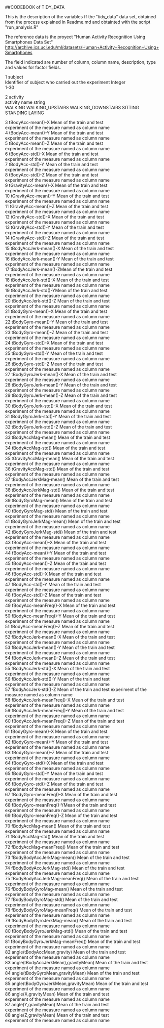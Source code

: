 ##CODEBOOK of TIDY_DATA

This is the description of the variables ff the "tidy_data" data set, obtained from the process 
explained in Readme.md and obtainted with the script "run_analysis.R"

The reference data is the proyect "Human Activity Recognition Using Smartphones Data Set" 
http://archive.ics.uci.edu/ml/datasets/Human+Activity+Recognition+Using+Smartphones

The field indicated are number of column, column name, description, type and values for factor fields.	
															



1	 subject	      
	Identifier of subject who carried out the experiment
        Integer     
	1-30
                           													

2	      activity	 
	      activity name
	      string	    
		WALKING
	 	WALKING_UPSTAIRS
                WALKING_DOWNSTAIRS
		SITTING
  		STANDING
  		LAYING	
	 																				
3	      tBodyAcc-mean()-X Mean of the train and test               	      
                          experiment of the measure named 
                          as column name																						
4	      tBodyAcc-mean()-Y	Mean of the train and test               
                          experiment of the measure named 
                          as column name																						
5	      tBodyAcc-mean()-Z	Mean of the train and test               	      
                          experiment of the measure named 
                          as column name																						
6	      tBodyAcc-std()-X	Mean of the train and test               	      
                          experiment of the measure named 
                          as column name																												
7	      tBodyAcc-std()-Y	Mean of the train and test               	      
                          experiment of the measure named 
                          as column name																												
8	      tBodyAcc-std()-Z	Mean of the train and test               	      
                          experiment of the measure named 
                          as column name													
9	      tGravityAcc-mean()-X	Mean of the train and test               	      
                              experiment of the measure named 
                              as column name											
10	    tGravityAcc-mean()-Y	Mean of the train and test               	      
                              experiment of the measure named 
                              as column name												
11	    tGravityAcc-mean()-Z	Mean of the train and test               	      
                              experiment of the measure named 
                              as column name													
12	    tGravityAcc-std()-X	Mean of the train and test               	      
                              experiment of the measure named 
                              as column name											
13	    tGravityAcc-std()-Y	Mean of the train and test               	      
                              experiment of the measure named 
                              as column name										
14	    tGravityAcc-std()-Z	Mean of the train and test               	      
                              experiment of the measure named 
                              as column name											
15	    tBodyAccJerk-mean()-X	Mean of the train and test               	      
                              experiment of the measure named 
                              as column name												
16	    tBodyAccJerk-mean()-Y	Mean of the train and test               	      
                              experiment of the measure named 
                              as column name													
17	    tBodyAccJerk-mean()-ZMean of the train and test               	      
                              experiment of the measure named 
                              as column name													
18	    tBodyAccJerk-std()-X	Mean of the train and test               	      
                              experiment of the measure named 
                              as column name												
19	    tBodyAccJerk-std()-YMean of the train and test               	      
                              experiment of the measure named 
                              as column name													
20	    tBodyAccJerk-std()-Z Mean of the train and test              	      
                              experiment of the measure named 
                              as column name													
21	    tBodyGyro-mean()-X	Mean of the train and test               	      
                              experiment of the measure named 
                              as column name											
22	    tBodyGyro-mean()-Y	Mean of the train and test               	      
                              experiment of the measure named 
                              as column name											
23	    tBodyGyro-mean()-Z  Mean of the train and test               	      
                              experiment of the measure named 
                              as column name											
24	    tBodyGyro-std()-X	  Mean of the train and test               	      
                              experiment of the measure named 
                              as column name										
25	    tBodyGyro-std()-Y	     Mean of the train and test               	      
                              experiment of the measure named 
                              as column name											
26	   tBodyGyro-std()-Z	  Mean of the train and test               	      
                              experiment of the measure named 
                              as column name												
27	  tBodyGyroJerk-mean()-X Mean of the train and test               	      
                              experiment of the measure named 
                              as column name													
28	  tBodyGyroJerk-mean()-Y	Mean of the train and test               	      
                              experiment of the measure named 
                              as column name													
29	  tBodyGyroJerk-mean()-Z	Mean of the train and test               	      
                              experiment of the measure named 
                              as column name													
30	  tBodyGyroJerk-std()-X	Mean of the train and test               	      
                              experiment of the measure named 
                              as column name											
31	tBodyGyroJerk-std()-Y	Mean of the train and test               	      
                              experiment of the measure named 
                              as column name												
32	tBodyGyroJerk-std()-Z	Mean of the train and test               	      
                              experiment of the measure named 
                              as column name												
33	tBodyAccMag-mean()	Mean of the train and test               	      
                              experiment of the measure named 
                              as column name										
34	tBodyAccMag-std()	Mean of the train and test               	      
                              experiment of the measure named 
                              as column name										
35	tGravityAccMag-mean()	Mean of the train and test               	      
                              experiment of the measure named 
                              as column name												
36	tGravityAccMag-std()	Mean of the train and test               	      
                              experiment of the measure named 
                              as column name												
37	tBodyAccJerkMag-mean()	Mean of the train and test               	      
                              experiment of the measure named 
                              as column name											
38	tBodyAccJerkMag-std()	Mean of the train and test               	      
                              experiment of the measure named 
                              as column name												
39	tBodyGyroMag-mean()	Mean of the train and test               	      
                              experiment of the measure named 
                              as column name										
40	tBodyGyroMag-std()	Mean of the train and test               	      
                              experiment of the measure named 
                              as column name										
41	tBodyGyroJerkMag-mean()	Mean of the train and test               	      
                              experiment of the measure named 
                              as column name											
42	tBodyGyroJerkMag-std()	Mean of the train and test               	      
                              experiment of the measure named 
                              as column name											
43	fBodyAcc-mean()-X Mean of the train and test               	      
                              experiment of the measure named 
                              as column name									
44	fBodyAcc-mean()-Y Mean of the train and test               	      
                              experiment of the measure named 
                              as column name									
45	fBodyAcc-mean()-Z Mean of the train and test               	      
                              experiment of the measure named 
                              as column name										
46	fBodyAcc-std()-X	Mean of the train and test               	      
                              experiment of the measure named 
                              as column name										
47	fBodyAcc-std()-Y	Mean of the train and test               	      
                              experiment of the measure named 
                              as column name										
48	fBodyAcc-std()-Z	Mean of the train and test               	      
                              experiment of the measure named 
                              as column name										
49	fBodyAcc-meanFreq()-X	Mean of the train and test               	      
                              experiment of the measure named 
                              as column name												
50	fBodyAcc-meanFreq()-Y	Mean of the train and test               	      
                              experiment of the measure named 
                              as column name												
51	fBodyAcc-meanFreq()-Z	Mean of the train and test               	      
                              experiment of the measure named 
                              as column name												
52	fBodyAccJerk-mean()-X Mean of the train and test               	      
                              experiment of the measure named 
                              as column name												
53	fBodyAccJerk-mean()-Y	Mean of the train and test               	      
                              experiment of the measure named 
                              as column name												
54	fBodyAccJerk-mean()-Z	Mean of the train and test               	      
                              experiment of the measure named 
                              as column name												
55	fBodyAccJerk-std()-X	Mean of the train and test               	      
                              experiment of the measure named 
                              as column name												
56	fBodyAccJerk-std()-Y	Mean of the train and test               	      
                              experiment of the measure named 
                              as column name												
57	fBodyAccJerk-std()-Z	Mean of the train and test experiment of the measure named as column name																							
58	fBodyAccJerk-meanFreq()-X	Mean of the train and test               	      
                              experiment of the measure named 
                              as column name													
59	fBodyAccJerk-meanFreq()-Y	Mean of the train and test               	      
                              experiment of the measure named 
                              as column name												
60	fBodyAccJerk-meanFreq()-Z	Mean of the train and test               	      
                              experiment of the measure named 
                              as column name													
61	fBodyGyro-mean()-X	Mean of the train and test                     	      
                              experiment of the measure named 
                              as column name										
62	fBodyGyro-mean()-Y	Mean of the train and test                     	      
                              experiment of the measure named 
                              as column name										
63	fBodyGyro-mean()-Z	Mean of the train and test                     	      
                              experiment of the measure named 
                              as column name										
64	fBodyGyro-std()-X	Mean of the train and test                       	      
                              experiment of the measure named 
                              as column name									
65	fBodyGyro-std()-Y	Mean of the train and test                       	      
                              experiment of the measure named 
                              as column name										
66	fBodyGyro-std()-Z	Mean of the train and test                       	      
                              experiment of the measure named 
                              as column name									
67	fBodyGyro-meanFreq()-X	Mean of the train and test               	      
                              experiment of the measure named 
                              as column name											
68	fBodyGyro-meanFreq()-YMean of the train and test               	      
                              experiment of the measure named 
                              as column name											
69	fBodyGyro-meanFreq()-Z  Mean of the train and test               	      
                              experiment of the measure named 
                              as column name											
70	fBodyAccMag-mean()	Mean of the train and test                   	      
                              experiment of the measure named 
                              as column name										
71	fBodyAccMag-std()	Mean of the train and test                    	      
                              experiment of the measure named 
                              as column name										
72	fBodyAccMag-meanFreq()	Mean of the train and test               	      
                              experiment of the measure named 
                              as column name											
73	fBodyBodyAccJerkMag-mean()	Mean of the train and test            	      
                              experiment of the measure named 
                              as column name												
74	fBodyBodyAccJerkMag-std()	Mean of the train and test               	      
                              experiment of the measure named 
                              as column name												
75	fBodyBodyAccJerkMag-meanFreq()	Mean of the train and test         	      
                              experiment of the measure named 
                              as column name										
76	fBodyBodyGyroMag-mean()	Mean of the train and test                 	      
                              experiment of the measure named 
                              as column name											
77	fBodyBodyGyroMag-std()	Mean of the train and test                 	      
                              experiment of the measure named 
                              as column name											
78	fBodyBodyGyroMag-meanFreq()	Mean of the train and test               	      
                              experiment of the measure named 
                              as column name												
79	fBodyBodyGyroJerkMag-mean()	Mean of the train and test               	      
                              experiment of the measure named 
                              as column name												
80	fBodyBodyGyroJerkMag-std()	Mean of the train and test               	      
                              experiment of the measure named 
                              as column name												
81	fBodyBodyGyroJerkMag-meanFreq()	Mean of the train and test               	      
                              experiment of the measure named 
                              as column name									
82	angle(tBodyAccMean,gravity)	Mean of the train and test                 	      
                              experiment of the measure named 
                              as column name												
83	angle(tBodyAccJerkMean),gravityMean)	Mean of the train and test        	      
                              experiment of the measure named 
                              as column name												
84	angle(tBodyGyroMean,gravityMean)	Mean of the train and test           	      
                              experiment of the measure named 
                              as column name											
85	angle(tBodyGyroJerkMean,gravityMean)	Mean of the train and test      	      
                              experiment of the measure named 
                              as column name												
86	angle(X,gravityMean)	Mean of the train and test                     	      
                              experiment of the measure named 
                              as column name												
87	angle(Y,gravityMean)	Mean of the train and test                     	      
                              experiment of the measure named 
                              as column name											
88	angle(Z,gravityMean)	Mean of the train and test                     	      
                              experiment of the measure named 
                              as column name												
																									
																									
																									
																									
																									
																									
																									
																									
																									
																									
																									
																									
																									
																									
																									
																									
																									
																									
																									
																									
																									
																									
																									
																									
																									
																									
																									
																									
																									
																									
																									
																									
																									
																									
																									
																									
																									
																									
																									
																									
																									
																									
																									
																									
																									
																									
																									
																									
																									
																									
																									
																									
																									
																									
																									
																									
																									
																									
																									
																									
																									
																									
																									
																									
																									
																									
																									
																									
																									
																									
																									
																									
																									
																									
																									
																									
																									
																									
																									
																									
																									
																									
																									
																									
																									
																									
																									
																									
																									
																									
																									
																									
																									
																									
																									
																									
																									
																									
																									
																									
																									
																									
																									
																									
																									
																									
																									
																									
																									
																									
																									
																									
																									
																									
																									
																									
																									
																									
																									
																									
																									
																									
																									
																									
																									
																									
																									
																									
																									
																									
																									
																									
																									
																									
																									
																									
																									
																									
																									
																									
																									
																									
																									
																									
																									
																									
																									
																									
																									
																									
																									
																									
																									
																									
																									
																									
																									
																									
																									
																									
																									
																									
																									
																									
																									
																									
																									
																									
																									
																									
																									
																									
																									
																									
																									
																									
																									
																									
																									
																									
																									
																									
																									
																									
																									
																									
																									
																									
																									
																									
																									
																									
																									
																									
																									
																									
																									
																									
																									
																									
																									
																									
																									
																									
																									
																									
																									
																									
																									
																									
																									
																									
																									
																									
																									
																									
																									
																									
																									
																									
																									
																									
																									
																									
																									
																									
																									
																									
																									
																									
																									
																									
																									
																									
																									
																									
																									
																									
																									
																									
																									
																									
																									
																									
																									
																									
																									
																									
																									
																									
																									
																									
																									
																									
																									
																									
																									
																									
																									
																									
																									
																									
																									
																									
																									
																									
																									
																									
																									
																									
																									
																									
																									
																									
																									
																									
																									
																									
																									
																									
																									
																									
																									
																									
																									
																									
																									
																									
																									
																									
																									
																									
																									
																									
																									
																									
																									
																									
																									
																									
																									
																									
																									
																									
																									
																									
																									
																									
																									
																									
																									
																									
																									
																									
																									
																									
																									
																									
																									
																									
																									
																									
																									
																									
																									
																									
																									
																									
																									
																									
																									
																									
																									
																									
																									
																									
																									
																									
																									
																									
																									
																									
																									
																									
																									
																									
																									
																									
																									
																									
																									
																									
																									
																									
																									
																									
																									
																									
																									
																									
																									
																									
																									
																									
																									
																									
																									
																									
																									
																									
																									
																									
																									
																									
																									
																									
																									
																									
																									
																									
																									
																									
																									
																									
																									
																									
																									
																									
																									
																									
																									
																									
																									
																									
																									
																									
																									
																									
																									
																									
																									
																									
																									
																									
																									
																									
																									
																									
																									
																									
																									
																									
																									
																									
																									
																									
																									
																									
																									
																									
																									
																									
																									
																									
																									
																									
																									
																									
																									
																									
																									
																									
																									
																									
																									
																									
																									
																									
																									
																									
																									
																									
																									
																									
																									
																									
																									
																									
																									
																									
																									
																									
																									
																									
																									
																									
																									
																									
																									
																									
																									
																									
																									
																									
																									
																									
																									
																									
																									
																									
																									
																									
																									
																									
																									
																									
																									
																									
																									
																									
																									
																									
																									
																									
																									
																									
																									
																									
																									
																									
																									
																									
																									
																									
																									
																									
																									
																									
																									
																									
																									
																									
																									
																									
																									
																									
																									
																									
																									
																									
																									
																									
																									
																									
																									
																									
																									
																									
																									
																									
																									
																									
																									
																									
																									
																									
																									
																									
																									
																									
																									
																									
																									
																									
																									
																									
																									
																									
																									
																									
																									
																									
																									
																									
																									
																									
																									
																									
																									
																									
																									
																									
																									
																									
																									
																									
																									
																									
																									
																									
																									
																									
																									
																									
																									
																									
																									
																									
																									
																									
																									
																									
																									
																									
																									
																									
																									
																									
																									
																									
																									
																									
																									
																									
																									
																									
																									
																									
																									
																									
																									
																									
																									
																									
																									
																									
																									
																									
																									
																									
																									
																									
																									
																									
																									
																									
																									
																									
																									
																									
																									
																									
																									
																									
																									
																									
																									
																									
																									
																									
																									
																									
																									
																									
																									
																									
																									
																									
																									
																									
																									
																									
																									
																									
																									
																									
																									
																									
																									
																									
																									
																									
																									
																									
																									
																									
																									
																									
																									
																									
																									
																									
																									
																									
																									
																									
																									
																									
																									
																									
																									
																									
																									
																									
																									
																									
																									
																									
																									
																									
																									
																									
																									
																									
																									
																									
																									
																									
																									
																									
																									
																									
																									
																									
																									
																									
																									
																									
																									
																									
																									
																									
																									
																									
																									
																									
																									
																									
																									
																									
																									
																									
																									
																									
																									
																									
																									
																									
																									
																									
																									
																									
																									
																									
																									
																									
																									
																									
																									
																									
																									
																									
																									
																									
																									
																									
																									
																									
																									
																									
																									
																									
																									
																									
																									
																									
																									
																									
																									
																									
																									
																									
																									
																									
																									
																									
																									
																									
																									
																									
																									
																									
																									
																									
																									
																									
																									
																									
																									
																									
																									
																									
																									
																									
																									
																									
																									
																									
																									
																									
																									
																									
																									
																									
																									
																									
																									
																									
																									
																									
																									
																									
																									
																									
																									
																									
																									
																									
																									
																									
																									
																									
																									
																									
																									
																									
																									
																									
																									
																									
																									
																									
																									
																									
																									
																									
																									
																									
																									
																									
																									
																									
																									
																									
																									
																									
																									
																									
																									
																									
																									
																									
																									
																									
																									
																									
																									
																									
																									
																									
																									
																									
																									
																									
																									
																									
																									
																									
																									
																									
																									
																									
																									
																									
																									
																									
																									
																									
																									
																									
																									
																									
																									
																									
																									
																									
																									
																									
																									
																									
																									
																									
																									
																									
																									
																									
																									
																									
																									
																									
																									
																									
																									
																									
																									
																									
																									
																									
																									
																									
																									
																									
																									
																									
																									
																									
																									
																									
																									
																									
																									
																									
																									
																									
																									
																									
																									
																									
																									
																									
																									
																									
																									
																									
																									
																									
																									
																									
																									
																									
